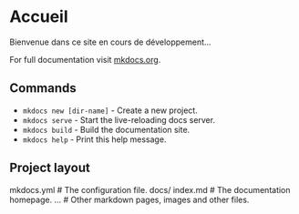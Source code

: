# Accueil

Bienvenue dans ce site en cours de développement...

For full documentation visit [mkdocs.org](https://mkdocs.org).

## Commands

- `mkdocs new [dir-name]` - Create a new project.
- `mkdocs serve` - Start the live-reloading docs server.
- `mkdocs build` - Build the documentation site.
- `mkdocs help` - Print this help message.

## Project layout

mkdocs.yml # The configuration file.
docs/
index.md # The documentation homepage.
... # Other markdown pages, images and other files.
